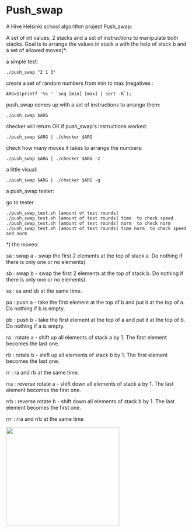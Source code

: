 # Push_swap

A Hive Helsinki school algorithm project Push_swap:

A set of int values, 2 stacks and a set of
instructions to manipulate both stacks.
Goal is to arrange the values in stack a with the help of stack b and a set of allowed moves(*:



a simple test:

	./push_swap "2 1 3" 


create a set of random numbers from min to max (negatives :

	ARG=$(printf '%s ' `seq [min] [max] | sort -R`);

push_swap comes up with a set of instructions to arrange them:

	./push_swap $ARG

checker will return OK if push_swap's instructions worked:
	
	./push_swap $ARG | ./checker $ARG

check how many moves it takes to arrange the numbers:

	./push_swap $ARG | ./checker $ARG -z

a little visual:

	./push_swap $ARG | ./checker $ARG -g

a push_swap tester:

go to tester

	./push_swap_test.sh [amount of test rounds]
	./push_swap_test.sh [amount of test rounds] time  to check speed
	./push_swap_test.sh [amount of test rounds] norm  to check norm
	./push_swap_test.sh [amount of test rounds] time norm  to check speed and norm

*) the moves:

sa : swap a - swap the first 2 elements at the top of stack a. Do nothing if there is only one or no elements).

sb : swap b - swap the first 2 elements at the top of stack b. Do nothing if there is only one or no elements).

ss : sa and sb at the same time.

pa : push a - take the first element at the top of b and put it at the top of a. Do nothing if b is empty.

pb : push b - take the first element at the top of a and put it at the top of b. Do nothing if a is empty.

ra : rotate a - shift up all elements of stack a by 1. The first element becomes the last one.

rb : rotate b - shift up all elements of stack b by 1. The first element becomes the last one.

rr : ra and rb at the same time.

rra : reverse rotate a - shift down all elements of stack a by 1. The last element becomes the first one.

rrb : reverse rotate b - shift down all elements of stack b by 1. The last element becomes the first one.

rrr : rra and rrb at the same time

<img align="left" width="310" height="270" SRC="pics/w3d1.png">
